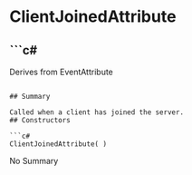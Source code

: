 # ClientJoinedAttribute

## ```c#
Derives from EventAttribute
```

## Summary

Called when a client has joined the server.
## Constructors

```c#
ClientJoinedAttribute( ) 
```
No Summary
